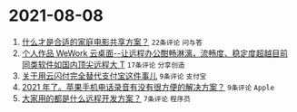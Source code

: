# 2021-08-08

1. [什么才是合适的家庭电影共享方案？](https://www.v2ex.com/t/794360) `22条评论` `问与答`
1. [个人作品 WeWork 云桌面--让远程办公酣畅淋漓，流畅度、稳定度超越目前同类软件如国内顶尖远程大 T](https://www.v2ex.com/t/794365) `17条评论` `分享创造`
1. [关于用云闪付完全替代支付宝这件事儿](https://www.v2ex.com/t/794382) `9条评论` `支付宝`
1. [2021 年了。苹果手机电话录音有没有很方便的解决方案？](https://www.v2ex.com/t/794353) `9条评论` `Apple`
1. [大家用的都是什么远程开发方案？](https://www.v2ex.com/t/794354) `7条评论` `程序员`
